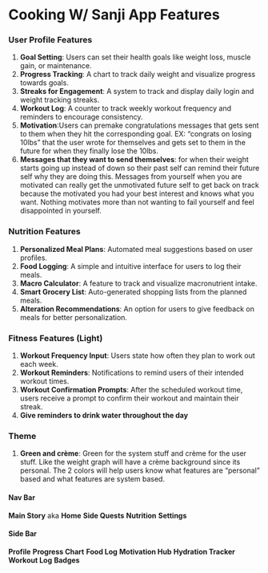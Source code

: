# Cooking W/ Sanji App Features 

### User Profile Features
1. **Goal Setting**: Users can set their health goals like weight loss, muscle gain, or maintenance.
2. **Progress Tracking**: A chart to track daily weight and visualize progress towards goals.
3. **Streaks for Engagement**: A system to track and display daily login and weight tracking streaks.
4. **Workout Log**: A counter to track weekly workout frequency and reminders to encourage consistency.
5. **Motivation**:Users can premake congratulations messages that gets sent to them when they hit the corresponding goal. EX: “congrats on losing 10lbs” that the user wrote for themselves and gets set to them in the future for when they finally lose the 10lbs. 
6. **Messages that they want to send themselves**: for when their weight starts going up instead of down so their past self can remind their future self why they are doing this. Messages from yourself when you are motivated can really get the unmotivated future self to get back on track because the motivated you had your best interest and knows what you want. Nothing motivates more than not wanting to fail yourself and feel disappointed in yourself.

### Nutrition Features
1. **Personalized Meal Plans**: Automated meal suggestions based on user profiles.
2. **Food Logging**: A simple and intuitive interface for users to log their meals.
3. **Macro Calculator**: A feature to track and visualize macronutrient intake.
4. **Smart Grocery List**: Auto-generated shopping lists from the planned meals.
5. **Alteration Recommendations**: An option for users to give feedback on meals for better personalization.

### Fitness Features (Light)
1. **Workout Frequency Input**: Users state how often they plan to work out each week.
2. **Workout Reminders**: Notifications to remind users of their intended workout times.
3. **Workout Confirmation Prompts**: After the scheduled workout time, users receive a prompt to confirm their workout and maintain their streak.
4. **Give reminders to drink water throughout the day**

### Theme
1. **Green and crème**: Green for the system stuff and crème for the user stuff. Like the weight graph will have a crème background since its personal. The 2 colors will help users know what features are “personal” based and what features are system based.


#### Nav Bar
**Main Story** aka **Home**
**Side Quests**
**Nutrition**
**Settings**

#### Side Bar
**Profile**
**Progress Chart**
**Food Log**
**Motivation Hub**
**Hydration Tracker**
**Workout Log**
**Badges**
